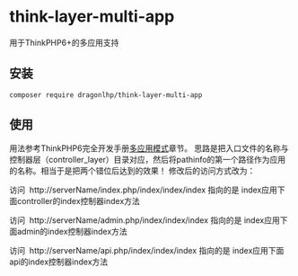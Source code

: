 # think-layer-multi-app

用于ThinkPHP6+的多应用支持

## 安装

~~~
composer require dragonlhp/think-layer-multi-app
~~~

## 使用

用法参考ThinkPHP6完全开发手册[多应用模式](https://www.kancloud.cn/manual/thinkphp6_0/1297876)章节。
思路是把入口文件的名称与控制器层（controller_layer）目录对应，然后将pathinfo的第一个路径作为应用的名称。相当于是把两个错位后达到的效果！
修改后的访问方式改为：

访问  http://serverName/index.php/index/index/index 指向的是 index应用下面controller的index控制器index方法

访问  http://serverName/admin.php/index/index/index 指向的是 index应用下面admin的index控制器index方法

访问  http://serverName/api.php/index/index/index 指向的是 index应用下面api的index控制器index方法